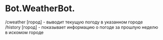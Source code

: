 # Bot.WeatherBot.

/cweather [город] - выводит текущую погоду в указанном городе
/history [город] - показывает информацию о погоде за прошлую неделю в искомом городе
